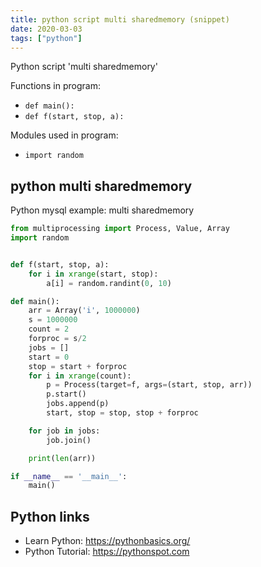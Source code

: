 ```yaml
---
title: python script multi sharedmemory (snippet)
date: 2020-03-03
tags: ["python"]
---
```

Python script 'multi sharedmemory'

Functions in program: 
* `def main():`
* `def f(start, stop, a):`

Modules used in program: 
* `import random`

## python multi sharedmemory

Python mysql example: multi sharedmemory

```python
from multiprocessing import Process, Value, Array
import random


def f(start, stop, a):
    for i in xrange(start, stop):
        a[i] = random.randint(0, 10)

def main():
    arr = Array('i', 1000000)
    s = 1000000
    count = 2
    forproc = s/2
    jobs = []
    start = 0
    stop = start + forproc
    for i in xrange(count):
        p = Process(target=f, args=(start, stop, arr))
        p.start()
        jobs.append(p)
        start, stop = stop, stop + forproc

    for job in jobs:
        job.join()

    print(len(arr))

if __name__ == '__main__':
    main()

```

## Python links

- Learn Python: https://pythonbasics.org/
- Python Tutorial: https://pythonspot.com
